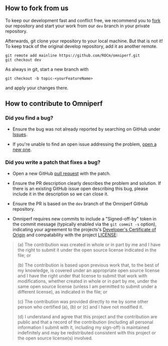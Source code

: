 ## How to fork from us

To keep our development fast and conflict free, we recommend you to [fork](https://github.com/ROCm/omniperf/fork) our repository and start your work from our `dev` branch in your private repository.

Afterwards, git clone your repository to your local machine. But that is not it! To keep track of the original develop repository, add it as another remote.

```
git remote add mainline https://github.com/ROCm/omniperf.git
git checkout dev
```

As always in git, start a new branch with

```
git checkout -b topic-<yourFeatureName>
```

and apply your changes there.

## How to contribute to Omniperf

### Did you find a bug?

- Ensure the bug was not already reported by searching on GitHub under [Issues](https://github.com/ROCm/omniperf/issues).

- If you're unable to find an open issue addressing the problem, [open a new one](https://github.com/ROCm/omniperf/issues/new).

### Did you write a patch that fixes a bug?

- Open a new GitHub [pull request](https://github.com/ROCm/omniperf/compare) with the patch.

- Ensure the PR description clearly describes the problem and solution. If there is an existing GitHub issue open describing this bug, please include it in the description so we can close it.

- Ensure the PR is based on the `dev` branch of the Omniperf GitHub repository.

- Omniperf requires new commits to include a "Signed-off-by" token in the commit message (typically enabled via the `git commit -s` option), indicating your agreement to the projects's [Developer's Certificate of Origin](https://developercertificate.org/) and compatability with the project [LICENSE](https://github.com/ROCm/omniperf/blob/main/LICENSE):


> (a) The contribution was created in whole or in part by me and I
> have the right to submit it under the open source license
> indicated in the file; or
>
> (b) The contribution is based upon previous work that, to the best
> of my knowledge, is covered under an appropriate open source
> license and I have the right under that license to submit that
> work with modifications, whether created in whole or in part
> by me, under the same open source license (unless I am
> permitted to submit under a different license), as indicated
> in the file; or
>
> (c) The contribution was provided directly to me by some other
> person who certified (a), (b) or (c) and I have not modified
> it.
>
> (d) I understand and agree that this project and the contribution
> are public and that a record of the contribution (including all
> personal information I submit with it, including my sign-off) is
> maintained indefinitely and may be redistributed consistent with
> this project or the open source license(s) involved.
